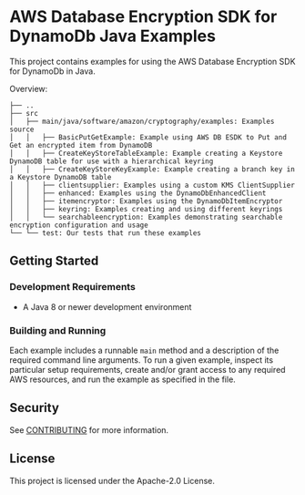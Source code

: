 # AWS Database Encryption SDK for DynamoDb Java Examples

This project contains examples for using the AWS Database Encryption SDK for DynamoDb in Java. 

Overview:

```
├── ..
├── src
│   ├── main/java/software/amazon/cryptography/examples: Examples source
│   │   ├── BasicPutGetExample: Example using AWS DB ESDK to Put and Get an encrypted item from DynamoDB
│   │   ├── CreateKeyStoreTableExample: Example creating a Keystore DynamoDB table for use with a hierarchical keyring
│   │   ├── CreateKeyStoreKeyExample: Example creating a branch key in a Keystore DynamoDB table
│   │   ├── clientsupplier: Examples using a custom KMS ClientSupplier
│   │   ├── enhanced: Examples using the DynamoDbEnhancedClient
│   │   ├── itemencryptor: Examples using the DynamoDbItemEncryptor
│   │   ├── keyring: Examples creating and using different keyrings
│   │   └── searchableencryption: Examples demonstrating searchable encryption configuration and usage
└── └── test: Our tests that run these examples
```

## Getting Started

### Development Requirements

* A Java 8 or newer development environment

### Building and Running

Each example includes a runnable `main` method
and a description of the required command line arguments.
To run a given example, inspect its particular setup requirements,
create and/or grant access to any required AWS resources,
and run the example as specified in the file.

## Security

See [CONTRIBUTING](CONTRIBUTING.md#security-issue-notifications) for more information.

## License

This project is licensed under the Apache-2.0 License.

